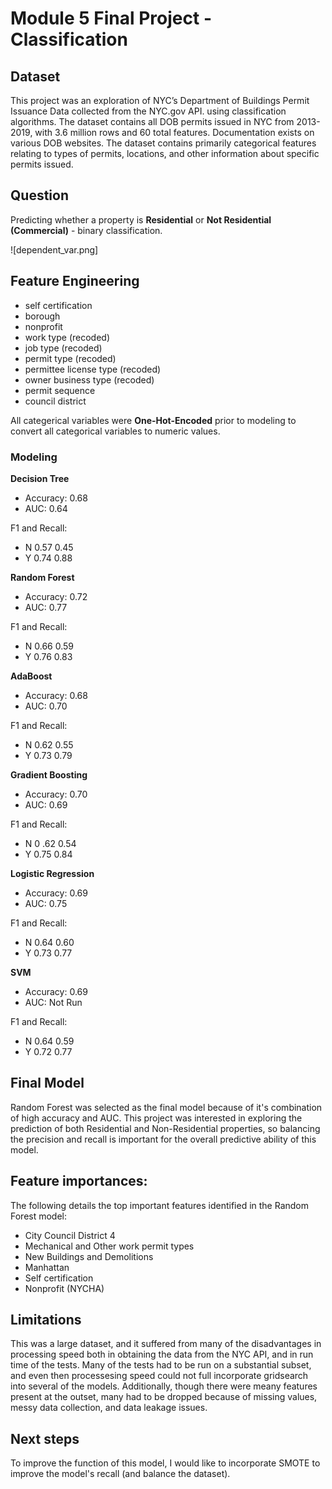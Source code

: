 
# Module 5 Final Project - Classification

## Dataset

This project was an exploration of NYC’s Department of Buildings Permit Issuance Data collected from the NYC.gov API. using classification algorithms. The dataset contains all DOB permits issued in NYC from 2013-2019, with 3.6 million rows and 60 total features. Documentation exists on various DOB websites. The dataset contains primarily categorical features relating to types of permits, locations, and other  information about specific permits issued.

## Question

Predicting whether a property is **Residential** or **Not Residential (Commercial)** - binary classification.

![dependent_var.png]


## Feature Engineering

- self certification 
- borough
- nonprofit 
- work type (recoded) 
- job type (recoded) 
- permit type (recoded) 
- permittee license type (recoded)
- owner business type (recoded)
- permit sequence 
- council district

All categerical variables were **One-Hot-Encoded** prior to modeling to convert all categorical variables to numeric values. 

### Modeling

**Decision Tree**	
- Accuracy: 0.68	
- AUC: 0.64	

F1 and Recall:
- N	0.57	0.45	
- Y	0.74	0.88	

**Random Forest**	
- Accuracy: 0.72	
- AUC: 0.77	

F1 and Recall:
- N	0.66	0.59	
- Y	0.76	0.83	

**AdaBoost**	
- Accuracy: 0.68	
- AUC: 0.70	

F1 and Recall:
- N	0.62	0.55	
- Y	0.73	0.79	

**Gradient Boosting**
- Accuracy: 0.70	
- AUC: 0.69	

F1 and Recall:
- N	0 .62	0.54	
- Y	0.75	0.84	

**Logistic Regression**	
- Accuracy: 0.69	
- AUC: 0.75

F1 and Recall:
- N	0.64	0.60	
- Y	0.73	0.77	

**SVM**
- Accuracy: 0.69
- AUC: 	Not Run	

F1 and Recall:
- N 0.64	0.59	
- Y	0.72	0.77	

## Final Model

Random Forest was selected as the final model because of it's combination of high accuracy and AUC. This project was interested in exploring the prediction of both Residential and Non-Residential properties, so balancing the precision and recall is important for the overall predictive ability of this model. 

## Feature importances:

The following details the top important features identified in the Random Forest model:

- City Council District 4
- Mechanical and Other work permit types
- New Buildings and Demolitions
- Manhattan 
- Self certification
- Nonprofit (NYCHA)

## Limitations

This was a large dataset, and it suffered from many of the disadvantages in processing speed both in obtaining the data from the NYC API, and in run time of the tests. Many of the tests had to be run on a substantial subset, and even then processesing speed could not full incorporate gridsearch into several of the models. Additionally, though there were meany features present at the outset, many had to be dropped because of missing values, messy data collection, and data leakage issues. 


## Next steps

To improve the function of this model, I would like to incorporate SMOTE to improve the model's recall (and balance the dataset).





